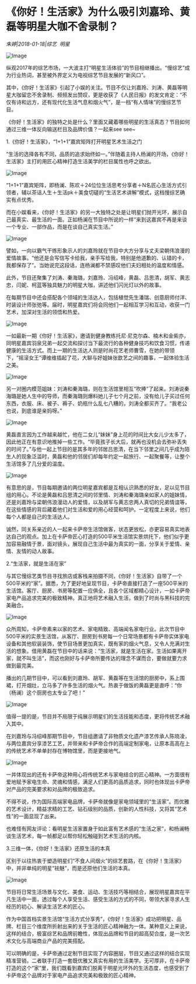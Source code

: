 # 《你好！生活家》为什么吸引刘嘉玲、黄磊等明星大咖不舍录制？

*朱婷|2018-01-18|综艺 
                                                明星*

![Image](http://si1.go2yd.com/get-image/0K3qkYA5kmm)

纵观2017年的综艺市场，一大波主打“明星生活体验”的节目相继播出。“慢综艺”成为行业热词，甚至被外界定义为电视综艺节目发展的“新风口”。

其中，《你好！生活家》引起了小娱的关注。节目不仅让刘嘉玲、刘涛、黄磊等明星大咖留恋不舍录制、频频发出赞叹，更是收获了《人民日报》的发文肯定：“不仅有诗和远方，还有现代化生活气息和烟火气”，是一档“有人情味”的慢综艺节目。

《你好！生活家》的独特之处是什么？里面又藏着哪些明星的生活真态？节目如何通过三维一体反向输送栏目及品牌价值？一起来see see~

1.《你好！生活家》，“1+1+1”嘉宾矩阵打开明星艺术生活之门

“生活的选择各有不同，品质的追求始终如一。”伴随着主持人杨澜的开场，《你好！生活家》主打的用匠心精神打造生活美学的栏目属性也呼之欲出。

![Image](http://si1.go2yd.com/get-image/0K3qkXAjLou)

“1+1+1”嘉宾矩阵，即杨澜、陈欢＋24位位生活思考分享者＋N名匠心生活方式引领者，辅以茶话人生＋生活pk＋美食切磋的“生活艺术讲解”模式，这档慢综艺确实有点优秀。

而在小娱看来，《你好！生活家》的另一大独特之处是让明星们抛开光环，展示自己最真实、最生活的一面。正如杨澜在节目中所说的一样“来到这嘉宾不再是来谈一个专业、一部作品，而是在谈自己真实生活。”

![Image](http://si1.go2yd.com/get-image/0K3qkb4rikq)

譬如，一向以霸气干练形象示人的刘嘉玲就在节目中大方分享与丈夫梁朝伟浪漫的爱情故事。“他还是会写信写卡给我，亲手写给我，特别是他道歉的、认错的卡，我都保存了”。当她说完这段话，连杨澜都不禁感叹他们夫妇相处的温度和情感。

此外，节目还聚集了刘涛、秦海璐，刘嘉玲、冯绍峰，黄磊、吕思清，胡军、黄志忠，闫妮、柯蓝等独具魅力的明星大咖，讲述他们闪光灯以外的故事。

在每期节目中还会搭配各个领域的生活达人，包括植觉先生潘瑞、创意厨师付洋、时装设计师张弛等。届时，明星嘉宾们将会同他们一起相互学习和互动，收获一门艺术，加深对生活的领悟和热爱。

![Image](http://si1.go2yd.com/get-image/0K3qkZtRjqy)

一如最新一期《你好！生活家》，邀请到健身教练托尼·尼克尔森、楠木和金紫亦，同明星嘉宾羽泉兄弟一起交流和探讨当下最流行的各种健身技巧和饮食习惯，传递健康的生活方式。而上一期的生活达人则是时尚花艺老师曹雪，在她的带领下，“摇滚女王”谭维维插起了花，大聊与好姐妹张歆艺之间的趣事，一起体验生活之美。

![Image](http://si1.go2yd.com/get-image/0K3qkUYQcr2)

另一对圈内模范姐妹：刘涛和秦海璐，则在生活馆里相互“吹捧”了起来。刘涛说秦海璐是她人生中的导师，而秦海璐则爆料她儿子七个月之前，没有给儿子买过任何东西，衣服、床、被子、褥子、奶瓶什么乱七八糟的，刘涛全都买齐了。“我老公也说，到底谁是亲妈呀。”

![Image](http://si1.go2yd.com/get-image/0K3qkSnJpZ2)

黄磊直言因为工作越来越忙，他在二女儿“妹妹”身上花的时间比大女儿少太多了，因此他正在有意识地推掉一些工作。“毕竟孩子长大后，就再也没机会去弥补丢失的时间了。”与他一起上节目的是其多年的邻居吕思清，在当下邻里之间几乎成为陌生人的现象泛滥时，黄磊和他的邻居们却每年约定一起旅行、一起聚餐等，让整个生活馆多了几分爱的温度。

![Image](http://si1.go2yd.com/get-image/0K3qkVm8yA4)

有意思的是，节目每期邀请的两位明星嘉宾都是互相认识熟悉的好友，足以见节目组的用心。不论是黄磊和吕思清之间的邻里情、刘涛和秦海璐亲如家人的姐妹情，还是刘嘉玲与梁朝伟浪漫动人的爱情，以及胡军与黄志忠两人真切的兄弟情谊等，在这些情感的背后藏着他们对生活和爱的用心经营和呵护。一定程度上来说，他们每个人都是自己的生活达人。

诚然，同关系亲近的人一起来卡萨帝生活馆做客，状态更放松，亦更容易真实地表达自己的观点。加上在卡萨帝匠心打造的500平米生活馆实景烘托下，他们似乎更加容易融情于景，面对镜头，展现自己生活中最为真实的一面，分享关于爱情、亲情、友情的动人故事。

2.“生活家，就是生活在家”

与其它慢综艺类节目寻找旅店或客栈来拍摄不同，《你好！生活家》自带了一个500平米的“家”。据悉，为了更好地呈现节目，卡萨帝直接打造了一座500平米的生活馆。客厅、厨房、书房等配置一应俱全，且各个区域都精心设计，一如卡萨帝家电产品追求完美的极致精神。真正地将艺术融入生活，做到了时尚与黑科技的完美融合。

![Image](http://si1.go2yd.com/get-image/0K3qkRh1o80)

众所周知，卡萨帝素来以家的艺术、家电精致、高端闻名家电行业。此次节目中500平米的实景生活馆，从客厅、厨房到书房每一个日常场景都有卡萨帝实体家电设备和其他软装装饰，使节目场景更加真实，既有家的烟火气息，又令人充满对生活的想象。借用黄磊在节目中的话来说：“生活家，就是生活在家。生活如果离开家，就不叫生活”，而这也刚好与卡萨帝所要传达的理念不谋而合，要做就要力求做到最完美。

播出的几期节目中，可以看到刘嘉玲、胡军、黄磊等在生活馆的厨房中，系上围裙，打开烟灶，立马多了许多生活的烟火气。热衷于做饭的黄磊更是直呼：“你（杨澜）这个厨房也太专业了吧！”

![Image](http://si1.go2yd.com/get-image/0K3qkQDb0Hw)

值得一提的是，节目并不局限于纯展示明星们的生活技能和态度，更将传统艺术融入其中。

在刘嘉玲与冯绍峰那期节目中，节目组邀请了非物质文化遗产漆艺传承人陈晓凌，与两位嘉宾分享漆艺工艺，并带来和卡萨帝合作的高端定制家电，让原本高高在上的传统艺术不单单封存在博物馆里，而是更接地气。

![Image](http://si1.go2yd.com/get-image/0K3qk8QHoCu)

一并体现出的还有卡萨帝这种用心将传统艺术与家电结合的匠心精神。一方面很有爱地赋予家电生命、灵魂和情感，满足人们更高的品质追求，同时也体现出卡萨帝对产品的完美要求和对品牌的极致追求。

不得不说，作为国际高端家电品牌，卡萨帝就像是家电领域里的“生活家”。而优雅的艺术设计，精益求精的工艺、钻石级别的品质，创新的人性科技，又将其“艺术性”的一面显现了出来。

也难怪有网友评论：看明星生活家置身于如此富有艺术感的“生活之家”，和杨澜畅谈生活艺术，每一帧都足以帮你轻松触碰到艺术生活的内核。

3.三维一体，《你好！生活家》还原生活的本真

区别于以往热衷于塑造明星们“不食人间烟火”的综艺套路，在《你好！生活家》中，并非单纯的明星“袪魅”，而是还原他们生活的本真。

![Image](http://si1.go2yd.com/get-image/0K3qkFHVkUC)

节目将日常生活场景与文化、美食、运动、生活技巧等相结合，展现明星嘉宾在平凡生活中一面，透过每个人享受生活、感受生活的方式的不同，带领大家寻求人生经历的初心、解读生活艺术的匠心。

作为中国首档实景生活馆“生活方式分享秀”，《你好！生活家》成功把明星、品牌、栏目三个维度所折射出来的关于生活的匠心精神融为一体。某种意义上来说，这样的结合，极富综艺和品牌前瞻性，体现出品牌和节目的超高契合度，是一次艺术文化与高端商业产品的完美搭配。

可以明确的是，卡萨帝通过定制节目实现了内容圈层，节目又通过这样的结合实现精准营销，二者联手打造一套既优雅又真实有用的生活美学。无可厚非，在卡萨帝打造的这个“家”里，我们既看到嘉宾们脱离于明星光环外的生活态度，也感受到了卡萨帝这个品牌对于家电产品追求完美和极致的匠心精神。

